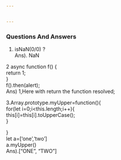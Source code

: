 ```yaml
---


---
```


<h3 id="questions-and-answers">Questions And Answers</h3>
<ol>
<li>isNaN(0/0) ?<br>
Ans). NaN</li>
</ol>
<p>2  async function f() {<br>
return 1;<br>
}<br>
f().then(alert);<br>
Ans)  1,Here with return the function resolved;</p>
<p>3.Array.prototype.myUpper=function(){<br>
for(let i=0;i&lt;this.length;i++){<br>
this[i]=this[i].toUpperCase();<br>
}</p>
<p>}<br>
let a=[‘one’,‘two’]<br>
a.myUpper()<br>
Ans).[“ONE”, “TWO”]</p>


